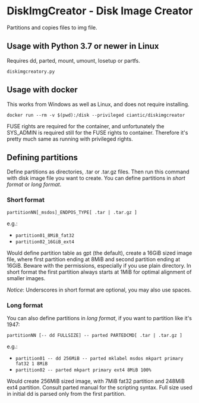 

# DiskImgCreator - Disk Image Creator

Partitions and copies files to img file.

## Usage with Python 3.7 or newer in Linux

Requires dd, parted, mount, umount, losetup or partfs.

`diskimgcreatory.py`

## Usage with docker

This works from Windows as well as Linux, and does not require installing.

`docker run --rm -v $(pwd):/disk --privileged ciantic/diskimgcreator`

FUSE rights are required for the container, and unfortunately the SYS_ADMIN is
required still for the FUSE rights to container. Therefore it's pretty much same
as running with privileged rights.

## Defining partitions

Define partitions as directories, .tar or .tar.gz files. Then run this command
with disk image file you want to create. You can define partitions in *short
format* or *long format*.

### Short format

`partitionNN[_msdos]_ENDPOS_TYPE[ .tar | .tar.gz ]`

e.g.: 
* `partition01_8MiB_fat32`
* `partition02_16GiB_ext4`

Would define partition table as gpt (the default), create a 16GiB sized image
file, where first partition ending at 8MiB and second partition ending at 16GiB.
Beware with the permissions, especially if you use plain directory. In short
format the first partition always starts at 1MiB for optimal alignment of
smaller images.

*Notice*: Underscores in short format are optional, you may also use spaces.

### Long format

You can also define partitions in *long format*, if you want to partition like
it's 1947:

`partitionNN [-- dd FULLSIZE] -- parted PARTEDCMD[ .tar | .tar.gz ]`

e.g.:
* `partition01 -- dd 256MiB -- parted mklabel msdos mkpart primary fat32 1 8MiB`
* `partition02 -- parted mkpart primary ext4 8MiB 100%`

Would create 256MiB sized image, with 7MiB fat32 partition and 248MiB ext4
partition. Consult parted manual for the scripting syntax. Full size used in
initial dd is parsed only from the first partition.
